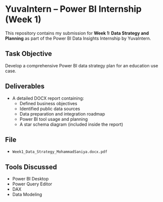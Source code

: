 # YuvaIntern – Power BI Internship (Week 1)

This repository contains my submission for **Week 1: Data Strategy and Planning** as part of the Power BI Data Insights Internship by YuvaIntern.

## Task Objective
Develop a comprehensive Power BI data strategy plan for an education use case.

## Deliverables
- A detailed DOCX report containing:
  - Defined business objectives
  - Identified public data sources
  - Data preparation and integration roadmap
  - Power BI tool usage and planning
  - A star schema diagram (included inside the report)

## File
- `Week1_Data_Strategy_MohammadSaniya.docx.pdf`

## Tools Discussed
- Power BI Desktop
- Power Query Editor
- DAX
- Data Modeling

